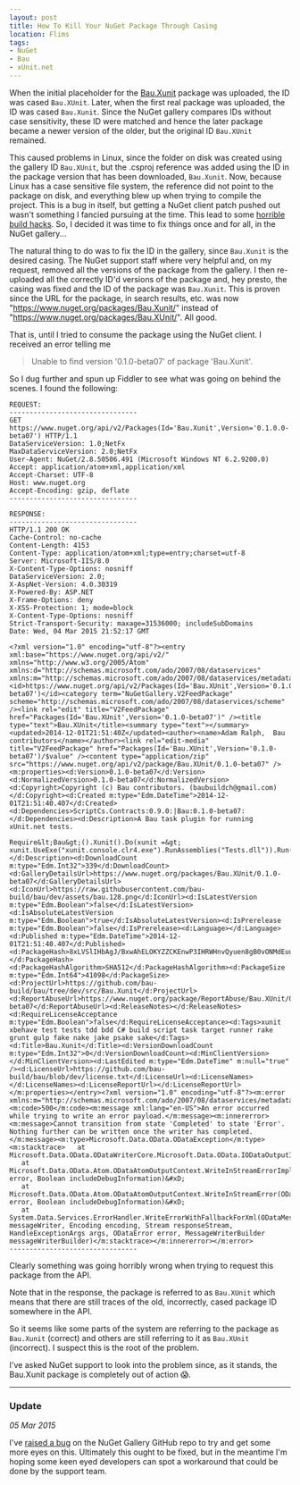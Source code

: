 ```yaml
---
layout: post
title: How To Kill Your NuGet Package Through Casing
location: Flims
tags:
- NuGet
- Bau
- xUnit.net
---
```


When the initial placeholder for the [Bau.Xunit](https://www.nuget.org/packages/Bau.Xunit/) package was uploaded, the ID was cased `Bau.XUnit`. Later, when the first real package was uploaded, the ID was cased `Bau.Xunit`. Since the NuGet gallery compares IDs without case sensitivity, these ID were matched and hence the later package became a newer version of the older, but the original ID `Bau.XUnit` remained.

This caused problems in Linux, since the folder on disk was created using the gallery ID `Bau.XUnit`, but the .csproj reference was added using the ID in the package version that has been downloaded, `Bau.Xunit`. Now, because Linux has a case sensitive file system, the reference did not point to the package on disk, and everything blew up when trying to compile the project. This is a bug in itself, but getting a NuGet client patch pushed out wasn't something I fancied pursuing at the time. This lead to some [horrible build hacks](https://github.com/bau-build/bau/blob/780bb643bd8ec16aab1daa7cc3f1add31084ef3f/bau.sh#L22-L26). So, I decided it was time to fix things once and for all, in the NuGet gallery...

<!--excerpt-->

The natural thing to do was to fix the ID in the gallery, since `Bau.Xunit` is the desired casing. The NuGet support staff where very helpful and, on my request, removed all the versions of the package from the gallery. I then re-uploaded all the correctly ID'd versions of the package and, hey presto, the casing was fixed and the ID of the package was `Bau.Xunit`. This is proven since the URL for the package, in search results, etc. was now "https://www.nuget.org/packages/Bau.Xunit/" instead of "https://www.nuget.org/packages/Bau.XUnit/". All good.

That is, until I tried to consume the package using the NuGet client. I received an error telling me

> Unable to find version '0.1.0-beta07' of package 'Bau.Xunit'.

So I dug further and spun up Fiddler to see what was going on behind the scenes. I found the following:

    REQUEST:
    --------------------------------
    GET https://www.nuget.org/api/v2/Packages(Id='Bau.Xunit',Version='0.1.0.0-beta07') HTTP/1.1
    DataServiceVersion: 1.0;NetFx
    MaxDataServiceVersion: 2.0;NetFx
    User-Agent: NuGet/2.8.50506.491 (Microsoft Windows NT 6.2.9200.0)
    Accept: application/atom+xml,application/xml
    Accept-Charset: UTF-8
    Host: www.nuget.org
    Accept-Encoding: gzip, deflate
    --------------------------------

    RESPONSE:
    --------------------------------
    HTTP/1.1 200 OK
    Cache-Control: no-cache
    Content-Length: 4153
    Content-Type: application/atom+xml;type=entry;charset=utf-8
    Server: Microsoft-IIS/8.0
    X-Content-Type-Options: nosniff
    DataServiceVersion: 2.0;
    X-AspNet-Version: 4.0.30319
    X-Powered-By: ASP.NET
    X-Frame-Options: deny
    X-XSS-Protection: 1; mode=block
    X-Content-Type-Options: nosniff
    Strict-Transport-Security: maxage=31536000; includeSubDomains
    Date: Wed, 04 Mar 2015 21:52:17 GMT

    <?xml version="1.0" encoding="utf-8"?><entry xml:base="https://www.nuget.org/api/v2/" xmlns="http://www.w3.org/2005/Atom" xmlns:d="http://schemas.microsoft.com/ado/2007/08/dataservices" xmlns:m="http://schemas.microsoft.com/ado/2007/08/dataservices/metadata"><id>https://www.nuget.org/api/v2/Packages(Id='Bau.XUnit',Version='0.1.0-beta07')</id><category term="NuGetGallery.V2FeedPackage" scheme="http://schemas.microsoft.com/ado/2007/08/dataservices/scheme" /><link rel="edit" title="V2FeedPackage" href="Packages(Id='Bau.XUnit',Version='0.1.0-beta07')" /><title type="text">Bau.XUnit</title><summary type="text"></summary><updated>2014-12-01T21:51:40Z</updated><author><name>Adam Ralph,  Bau contributors</name></author><link rel="edit-media" title="V2FeedPackage" href="Packages(Id='Bau.XUnit',Version='0.1.0-beta07')/$value" /><content type="application/zip" src="https://www.nuget.org/api/v2/package/Bau.XUnit/0.1.0-beta07" /><m:properties><d:Version>0.1.0-beta07</d:Version><d:NormalizedVersion>0.1.0-beta07</d:NormalizedVersion><d:Copyright>Copyright (c) Bau contributors. (baubuildch@gmail.com)</d:Copyright><d:Created m:type="Edm.DateTime">2014-12-01T21:51:40.407</d:Created><d:Dependencies>ScriptCs.Contracts:0.9.0:|Bau:0.1.0-beta07:</d:Dependencies><d:Description>A Bau task plugin for running xUnit.net tests.

    Require&lt;Bau&gt;().Xunit().Do(xunit =&gt; xunit.UseExe("xunit.console.clr4.exe").RunAssemblies("Tests.dll")).Run();</d:Description><d:DownloadCount m:type="Edm.Int32">339</d:DownloadCount><d:GalleryDetailsUrl>https://www.nuget.org/packages/Bau.XUnit/0.1.0-beta07</d:GalleryDetailsUrl><d:IconUrl>https://raw.githubusercontent.com/bau-build/bau/dev/assets/bau.128.png</d:IconUrl><d:IsLatestVersion m:type="Edm.Boolean">false</d:IsLatestVersion><d:IsAbsoluteLatestVersion m:type="Edm.Boolean">true</d:IsAbsoluteLatestVersion><d:IsPrerelease m:type="Edm.Boolean">false</d:IsPrerelease><d:Language></d:Language><d:Published m:type="Edm.DateTime">2014-12-01T21:51:40.407</d:Published><d:PackageHash>8xLVSlIHbAgJ/BxwAhELOKYZZCKEnwP3IHRWHnvQyuen8gB0vONMdEuuuUoxfwhir6mK5dSPtst3baua3oARqA==</d:PackageHash><d:PackageHashAlgorithm>SHA512</d:PackageHashAlgorithm><d:PackageSize m:type="Edm.Int64">41098</d:PackageSize><d:ProjectUrl>https://github.com/bau-build/bau/tree/dev/src/Bau.Xunit</d:ProjectUrl><d:ReportAbuseUrl>https://www.nuget.org/package/ReportAbuse/Bau.XUnit/0.1.0-beta07</d:ReportAbuseUrl><d:ReleaseNotes></d:ReleaseNotes><d:RequireLicenseAcceptance m:type="Edm.Boolean">false</d:RequireLicenseAcceptance><d:Tags>xunit xbehave test tests tdd bdd C# build script task target runner rake grunt gulp fake nake jake psake sake</d:Tags><d:Title>Bau.Xunit</d:Title><d:VersionDownloadCount m:type="Edm.Int32">0</d:VersionDownloadCount><d:MinClientVersion></d:MinClientVersion><d:LastEdited m:type="Edm.DateTime" m:null="true" /><d:LicenseUrl>https://github.com/bau-build/bau/blob/dev/license.txt</d:LicenseUrl><d:LicenseNames></d:LicenseNames><d:LicenseReportUrl></d:LicenseReportUrl></m:properties></entry><?xml version="1.0" encoding="utf-8"?><m:error xmlns:m="http://schemas.microsoft.com/ado/2007/08/dataservices/metadata"><m:code>500</m:code><m:message xml:lang="en-US">An error occurred while trying to write an error payload.</m:message><m:innererror><m:message>Cannot transition from state 'Completed' to state 'Error'. Nothing further can be written once the writer has completed.</m:message><m:type>Microsoft.Data.OData.ODataException</m:type><m:stacktrace>   at Microsoft.Data.OData.ODataWriterCore.Microsoft.Data.OData.IODataOutputInStreamErrorListener.OnInStreamError()&#xD;
       at Microsoft.Data.OData.Atom.ODataAtomOutputContext.WriteInStreamErrorImplementation(ODataError error, Boolean includeDebugInformation)&#xD;
       at Microsoft.Data.OData.Atom.ODataAtomOutputContext.WriteInStreamError(ODataError error, Boolean includeDebugInformation)&#xD;
       at System.Data.Services.ErrorHandler.WriteErrorWithFallbackForXml(ODataMessageWriter messageWriter, Encoding encoding, Stream responseStream, HandleExceptionArgs args, ODataError error, MessageWriterBuilder messageWriterBuilder)</m:stacktrace></m:innererror></m:error>
    --------------------------------


Clearly something was going horribly wrong when trying to request this package from the API.

Note that in the response, the package is referred to as `Bau.XUnit` which means that there are still traces of the old, incorrectly, cased package ID somewhere in the API.

So it seems like some parts of the system are referring to the package as `Bau.Xunit` (correct) and others are still referring to it as `Bau.XUnit` (incorrect). I suspect this is the root of the problem.

I've asked NuGet support to look into the problem since, as it stands, the Bau.Xunit package is completely out of action :scream:.

---
### Update

*05 Mar 2015*

I've [raised a bug](https://github.com/NuGet/NuGetGallery/issues/2379) on the NuGet Gallery GitHub repo to try and get some more eyes on this. Ultimately this ought to be fixed, but in the meantime I'm hoping some keen eyed developers can spot a workaround that could be done by the support team.

